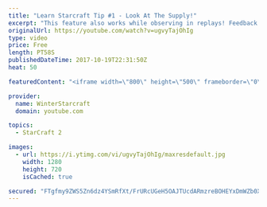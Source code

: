```yaml
---
title: "Learn Starcraft Tip #1 - Look At The Supply!"
excerpt: "This feature also works while observing in replays! Feedback and tip suggestions are appreciated :)"
originalUrl: https://youtube.com/watch?v=ugvyTajOhIg
type: video
price: Free
length: PT58S
publishedDateTime: 2017-10-19T22:31:50Z
heat: 50

featuredContent: "<iframe width=\"800\" height=\"500\" frameborder=\"0\" src=\"https://www.youtube.com/embed/ugvyTajOhIg\" allow=\"accelerometer; autoplay; encrypted-media; gyroscope; picture-in-picture\" allowfullscreen></iframe>"

provider:
  name: WinterStarcraft
  domain: youtube.com

topics:
  - StarCraft 2

images:
  - url: https://i.ytimg.com/vi/ugvyTajOhIg/maxresdefault.jpg
    width: 1280
    height: 720
    isCached: true

secured: "FTgfmy9ZWS5Zn6dz4YSmRfXt/FrURcUGeH5OAJTUcdARmzreBOHEYxDmWZb0XlaPutrV3N3bzGemIR1vOja3CIbxSTHyaNvTow3wo9QuFWAY4TLRpvrkXW2gHxpGuQZyJZTOfHjwBXHKC+GNRyojcoA0pnIwzG/E/KbCHUkk0BlVDLRtRUNLaIEPbJB02VfcsFvUYBePrYjBWZDtfP+5rqh6gfbGXfBwRNptOx5LOpBWf82iu48ADPUfBIfPq92xdSRZmuraZN+x07ZY1swaKoW0MQmLBAjEM62DElW66+5CL2Ug0JOp8AE/LoRe9aJawPdQxeO3vcTRMsMHZ8ZuHBLPnjesGmXdmeX6fbGwPC1vmrR0s+Dh8QOomv6wfGxbKpRA3eb0UChWiRtkFAUtD4B7+ZRnNMLt/LEY0CoAOmc=;qtALYR3ZIWbsrIZRBfaKfw=="
---
```


